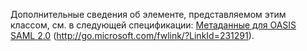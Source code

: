 Дополнительные сведения об элементе, представляемом этим классом, см. в следующей спецификации: [Метаданные для OASIS SAML 2.0](https://go.microsoft.com/fwlink/?LinkId=231291) (http://go.microsoft.com/fwlink/?LinkId=231291).